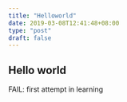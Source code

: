 ```yaml
---
title: "Helloworld"
date: 2019-03-08T12:41:48+08:00
type: "post"
draft: false
---
```


## Hello world

FAIL: first attempt in learning